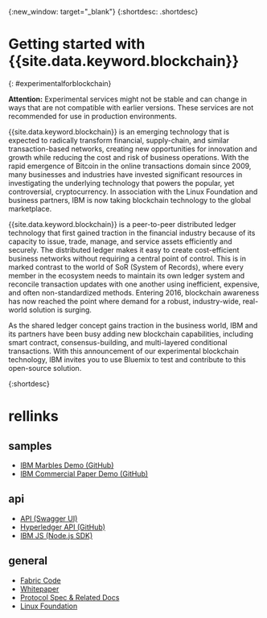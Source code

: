 {:new_window: target="_blank"}
{:shortdesc: .shortdesc}

# Getting started with {{site.data.keyword.blockchain}}
{: #experimentalforblockchain}
<!-- *Last updated: 14 February 2016* -->

<!-- This template is for getting started with a Bluemix service. It is a task template intended to document productive use of the service. It is not intended for discovery and conceptual information.  -->

<!-- The short description section should include one to two sentences describing why a developer would want to use your service in an app. This should be conversational style. For search engine optimization, include the service long name and "Bluemix".  -->

**Attention:** Experimental services might not be stable and can change in ways that are not compatible with earlier versions. These services are not recommended for use in production environments. 

{{site.data.keyword.blockchain}} is an emerging technology that is expected to radically transform financial, supply-chain, and similar transaction-based networks, creating new opportunities for innovation and growth while reducing the cost and risk of business operations. With the rapid emergence of Bitcoin in the online transactions domain since 2009, many businesses and industries have invested significant resources in investigating the underlying technology that powers the popular, yet controversial, cryptocurrency.  In association with the Linux Foundation and business partners, IBM is now taking blockchain technology to the global marketplace.

{{site.data.keyword.blockchain}} is a peer-to-peer distributed ledger technology that first gained traction in the financial industry because of its capacity to issue, trade, manage, and service assets efficiently and securely. The distributed ledger makes it easy to create cost-efficient business networks without requiring a central point of control. This is in marked contrast to the world of SoR (System of Records), where every member in the ecosystem needs to maintain its own ledger system and reconcile transaction updates with one another using inefficient, expensive, and often non-standardized methods.  Entering 2016, blockchain awareness has now reached the point where demand for a robust, industry-wide, real-world solution is surging.

As the shared ledger concept gains traction in the business world, IBM and its partners have been busy adding new blockchain capabilities, including smart contract, consensus-building, and multi-layered conditional transactions. With this announcement of our experimental blockchain technology, IBM invites you to use Bluemix to test and contribute to this open-source solution.


{:shortdesc}

<!-- The task section includes steps to integrate the service into the app.  
- DO NOT include an overview section in this topic. For now, provide the overview concepts in a separately chunked concepts topic from the ditamap. After February 2016, overview concepts are to be moved to product pages and linked from related links. 
- With task-based, technical information, reduce the conversational style in favor of succinct and direct instructions.
- DO include the basic, most-common-use scenario steps to use the service or integrate it into the app. 
- DO NOT include steps to add the service from the Bluemix catalog; we assume that the user already took steps in the UI to add the service. 
- For additional tasks like configuring, managing, etc., include a separately chunked task topic from the ditamap. Use a task title such as "Configuring x", "Administering y", "Managing z". 
- DO include code snippets in all languages that can be copied, as well as VCAP service info.  -->

<!-- You can include an optional prerequisites paragraph for any prerequisites to be met before integrating the service. For example: -->

<!-- Include a sentence to briefly introduce the steps. -->

<!-- Use ordered list markup for the step section. Include examples as needed. -->


# rellinks
## samples 
* [IBM Marbles Demo (GitHub)](https://github.com/IBM-Blockchain/marbles)
* [IBM Commercial Paper Demo (GitHub)](https://github.com/IBM-Blockchain/cp-web#readme)

## api 
* [API (Swagger UI)](https://ibmblockchainapi.mybluemix.net)
* [Hyperledger API (GitHub)](https://github.com/hyperledger/fabric/tree/master/docs/API)
* [IBM JS (Node.js SDK)](https://github.com/IBM-Blockchain/ibm-blockchain-js/blob/master/README.md)

## general 
* [Fabric Code](https://github.com/hyperledger/fabric)
* [Whitepaper](https://github.com/hyperledger/hyperledger/wiki/Whitepaper-WG)
* [Protocol Spec & Related Docs](https://github.com/hyperledger/fabric/tree/master/docs)
* [Linux Foundation](https://www.hyperledger.org/)

<!-- 
[Bluemix Pricing Sheet](https://console.ng.bluemix.net/pricing/) 
[IBM Bluemix Prerequisites](https://developer.ibm.com/bluemix/support/#prereqs) -->
